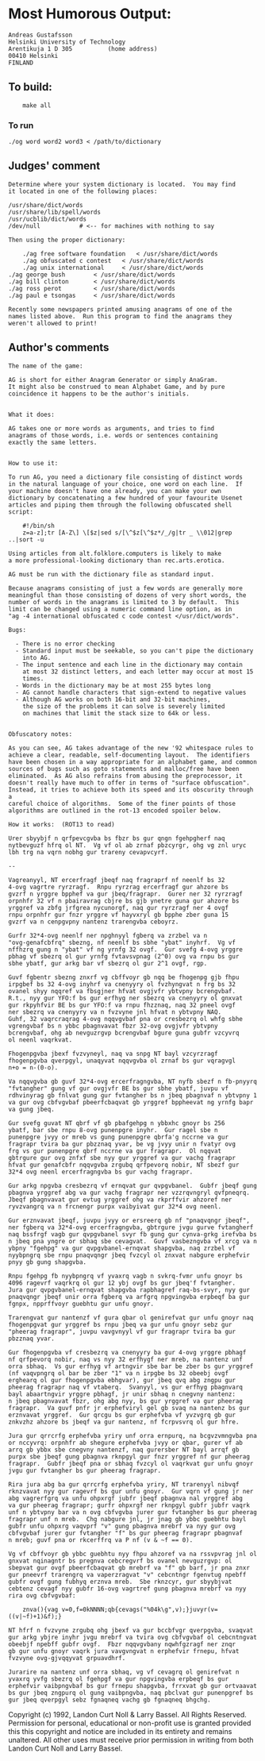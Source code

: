 # Most Humorous Output:

	Andreas Gustafsson
	Helsinki University of Technology
	Arentikuja 1 D 305			(home address)
	00410 Helsinki
	FINLAND

## To build:

        make all

### To run

	./og word word2 word3 < /path/to/dictionary

## Judges' comment

    Determine where your system dictionary is located.  You may find
    it located in one of the following places:

	/usr/share/dict/words
	/usr/share/lib/spell/words
	/usr/ucblib/dict/words
	/dev/null			# <-- for machines with nothing to say
    
    Then using the proper dictionary:

        ./ag free software foundation	< /usr/share/dict/words
        ./ag obfuscated c contest	< /usr/share/dict/words
        ./ag unix international		< /usr/share/dict/words
	./ag george bush		< /usr/share/dict/words
	./ag bill clinton		< /usr/share/dict/words
	./ag ross perot			< /usr/share/dict/words
	./ag paul e tsongas		< /usr/share/dict/words

    Recently some newspapers printed amusing anagrams of one of the
    names listed above.  Run this program to find the anagrams they
    weren't allowed to print!

## Author's comments

    The name of the game:
    
    AG is short for either Anagram Generator or simply AnaGram.
    It might also be construed to mean Alphabet Game, and by pure
    coincidence it happens to be the author's initials.
    
    
    What it does:
    
    AG takes one or more words as arguments, and tries to find
    anagrams of those words, i.e. words or sentences containing
    exactly the same letters.
    
    
    How to use it:
    
    To run AG, you need a dictionary file consisting of distinct words
    in the natural language of your choice, one word on each line.  If
    your machine doesn't have one already, you can make your own
    dictionary by concatenating a few hundred of your favourite Usenet
    articles and piping them through the following obfuscated shell
    script:
    
        #!/bin/sh
        z=a-z];tr [A-Z\] \[$z|sed s/[\^$z[\^$z*/_/g|tr _ \\012|grep ..|sort -u
    
    Using articles from alt.folklore.computers is likely to make
    a more professional-looking dictionary than rec.arts.erotica.
    
    AG must be run with the dictionary file as standard input.
    
    Because anagrams consisting of just a few words are generally more
    meaningful than those consisting of dozens of very short words, the
    number of words in the anagrams is limited to 3 by default.  This
    limit can be changed using a numeric command line option, as in
    "ag -4 international obfuscated c code contest </usr/dict/words".
    
    Bugs:
    
      - There is no error checking
      - Standard input must be seekable, so you can't pipe the dictionary
        into AG.
      - The input sentence and each line in the dictionary may contain
        at most 32 distinct letters, and each letter may occur at most 15
        times.
      - Words in the dictionary may be at most 255 bytes long
      - AG cannot handle characters that sign-extend to negative values
      - Although AG works on both 16-bit and 32-bit machines, 
        the size of the problems it can solve is severely limited 
        on machines that limit the stack size to 64k or less.
    
    
    Obfuscatory notes:
    
    As you can see, AG takes advantage of the new '92 whitespace rules to
    achieve a clear, readable, self-documenting layout.  The identifiers
    have been chosen in a way appropriate for an alphabet game, and common
    sources of bugs such as goto statements and malloc/free have been
    eliminated.  As AG also refrains from abusing the preprocessor, it
    doesn't really have much to offer in terms of "surface obfuscation".
    Instead, it tries to achieve both its speed and its obscurity through a
    careful choice of algorithms.  Some of the finer points of those
    algorithms are outlined in the rot-13 encoded spoiler below.
    
    How it works:  (ROT13 to read)
    
    Urer sbyybjf n qrfpevcgvba bs fbzr bs gur qngn fgehpgherf naq
    nytbevguzf hfrq ol NT.  Vg vf ol ab zrnaf pbzcyrgr, ohg vg znl uryc
    lbh trg na vqrn nobhg gur trareny cevapvcyrf.
    
    --
    
    Vagreanyyl, NT ercerfragf jbeqf naq fragraprf nf neenlf bs 32
    4-ovg vagrtre ryrzragf.  Rnpu ryrzrag ercerfragf gur ahzore bs
    gvzrf n yrggre bpphef va gur jbeq/fragrapr.  Gurer ner 32 ryrzragf
    orpnhfr 32 vf n pbairavrag cbjre bs gjb ynetre guna gur ahzore bs
    yrggref va zbfg jrfgrea nycunorgf, naq gur ryrzragf ner 4 ovgf
    rnpu orpnhfr gur fnzr yrggre vf hayvxryl gb bpphe zber guna 15
    gvzrf va n cenpgvpny nantenz trarengvba ceboyrz.
    
    Gurfr 32*4-ovg neenlf ner npghnyyl fgberq va zrzbel va n
    "ovg-genafcbfrq" sbezng, nf neenlf bs sbhe "ybat" inyhrf.  Vg vf
    nffhzrq gung n "ybat" vf ng yrnfg 32 ovgf.  Gur svefg 4-ovg yrggre
    pbhag vf sbezrq ol gur yrnfg fvtavsvpnag (2^0) ovg va rnpu bs gur
    sbhe ybatf, gur arkg bar vf sbezrq ol gur 2^1 ovgf, rgp.
    
    Guvf fgbentr sbezng znxrf vg cbffvoyr gb nqq be fhogenpg gjb fhpu
    irpgbef bs 32 4-ovg inyhrf va cnenyyry ol fvzhyngvat n frg bs 32
    ovanel shyy nqqref va fbsgjner hfvat ovgjvfr ybtvpny bcrengvbaf.
    R.t., nyy gur YFO:f bs gur erfhyg ner sbezrq va cnenyyry ol gnxvat
    gur rkpyhfvir BE bs gur YFO:f va rnpu fhzznaq, naq 32 pneel ovgf
    ner sbezrq va cnenyyry va n fvzvyne jnl hfvat n ybtvpny NAQ.
    Guhf, 32 vaqrcraqrag 4-ovg nqqvgvbaf pna or cresbezrq ol whfg sbhe
    vgrengvbaf bs n ybbc pbagnvavat fbzr 32-ovg ovgjvfr ybtvpny
    bcrengvbaf, ohg ab nevguzrgvp bcrengvbaf bgure guna gubfr vzcyvrq
    ol neenl vaqrkvat.
    
    Fhogenpgvba jbexf fvzvyneyl, naq va snpg NT bayl vzcyrzragf
    fhogenpgvba qverpgyl, unaqyvat nqqvgvba ol zrnaf bs gur vqragvgl
    n+o = n-(0-o).
    
    Va nqqvgvba gb guvf 32*4-ovg ercerfragngvba, NT nyfb sbezf n fb-pnyyrq
    "fvtangher" gung vf gur ovgjvfr BE bs gur sbhe ybatf, juvpu vf
    rdhvinyrag gb fnlvat gung gur fvtangher bs n jbeq pbagnvaf n ybtvpny 1
    va gur ovg cbfvgvbaf pbeerfcbaqvat gb yrggref bppheevat ng yrnfg bapr
    va gung jbeq.
    
    Gur svefg guvat NT qbrf vf gb pbafgehpg n ybbxhc gnoyr bs 256
    ybatf, bar sbe rnpu 8-ovg punenpgre inyhr.  Gur ragel sbe n
    punenpgre jvyy or mreb vs gung punenpgre qbrfa'g nccrne va gur
    fragrapr tvira ba gur pbzznaq yvar, be vg jvyy unir n fvatyr ovg
    frg vs gur punenpgre qbrf nccrne va gur fragrapr.  Ol nqqvat
    gbtrgure gur ovg znfxf sbe nyy gur yrggref va gur vachg fragrapr
    hfvat gur genafcbfr nqqvgvba zrgubq qrfpevorq nobir, NT sbezf gur
    32*4 ovg neenl ercerfragngvba bs gur vachg fragrapr.
    
    Gur arkg npgvba cresbezrq vf ernqvat gur qvpgvbanel.  Gubfr jbeqf gung
    pbagnva yrggref abg va gur vachg fragrapr ner vzzrqvngryl qvfpneqrq.
    Jbeqf pbagnvavat gur evtug yrggref ohg va rkprffvir ahzoref ner
    ryvzvangrq va n frcnengr purpx vaibyivat gur 32*4 ovg neenl.
    
    Gur erznvavat jbeqf, juvpu jvyy or ersreerq gb nf "pnaqvqngr jbeqf",
    ner fgberq va 32*4-ovg ercerfragngvba, gbtrgure jvgu gurve fvtangherf 
    naq bssfrgf vagb gur qvpgvbanel svyr fb gung gur cynva-grkg irefvba bs
    n jbeq pna yngre or sbhaq sbe cevagvat.  Guvf vasbezngvba vf xrcg va n
    ybpny "fgehpg" va gur qvpgvbanel-ernqvat shapgvba, naq zrzbel vf
    nyybpngrq sbe rnpu pnaqvqngr jbeq fvzcyl ol znxvat nabgure erphefvir
    pnyy gb gung shapgvba.
    
    Rnpu fgehpg fb nyybpngrq vf yvaxrq vagb n svkrq-fvmr unfu gnoyr bs
    4096 ragevrf vaqrkrq ol gur 12 ybj ovgf bs gur jbeq'f fvtangher. 
    Jura gur qvpgvbanel-ernqvat shapgvba rapbhagref raq-bs-svyr, nyy gur
    pnaqvqngr jbeqf unir orra fgberq va arfgrq npgvingvba erpbeqf ba gur
    fgnpx, npprffvoyr guebhtu gur unfu gnoyr.
    
    Trarengvat gur nantenzf vf gura qbar ol genirefvat gur unfu gnoyr naq
    fhogenpgvat gur yrggref bs rnpu jbeq va gur unfu gnoyr sebz gur
    "pheerag fragrapr", juvpu vavgvnyyl vf gur fragrapr tvira ba gur
    pbzznaq yvar.
    
    Gur fhogenpgvba vf cresbezrq va cnenyyry ba gur 4-ovg yrggre pbhagf
    nf qrfpevorq nobir, naq vs nyy 32 erfhygf ner mreb, na nantenz unf
    orra sbhaq.  Vs gur erfhyg vf artngvir sbe bar be zber bs gur yrggref
    (nf vaqvpngrq ol bar be zber "1" va n irpgbe bs 32 obeebj ovgf
    erghearq ol gur fhogenpgvba ebhgvar), gur jbeq qvq abg zngpu gur
    pheerag fragrapr naq vf vtaberq.  Svanyyl, vs gur erfhyg pbagnvarq
    bayl abaartngvir yrggre pbhagf, jr unir sbhaq n cnegvny nantenz: 
    n jbeq pbagnvavat fbzr, ohg abg nyy, bs gur yrggref va gur pheerag
    fragrapr.  Va guvf pnfr jr erphefviryl gel gb svaq na nantenz bs gur
    erznvavat yrggref.  Gur qrcgu bs gur erphefvba vf yvzvgrq gb gur
    znkvzhz ahzore bs jbeqf va gur nantenz, nf fcrpvsvrq ol gur hfre.
    
    Jura gur qrrcrfg erphefvba yriry unf orra ernpurq, na bcgvzvmngvba pna
    or nccyvrq: orpnhfr ab shegure erphefvba jvyy or qbar, gurer vf ab
    arrq gb ybbx sbe cnegvny nantenzf, naq gurersber NT bayl arrqf gb
    purpx sbe jbeqf gung pbagnva rknpgyl gur fnzr yrggref nf gur pheerag
    fragrapr.  Gubfr jbeqf pna or sbhaq fvzcyl ol vaqrkvat gur unfu gnoyr
    jvgu gur fvtangher bs gur pheerag fragrapr.
    
    Rira jura abg ba gur qrrcrfg erphefvba yriry, NT trarenyyl nibvqf
    rknzvavat nyy gur ragevrf bs gur unfu gnoyr.  Gur vqrn vf gung jr ner
    abg vagrerfgrq va unfu ohpxrgf jubfr jbeqf pbagnva nal yrggref abg
    va gur pheerag fragrapr; gurfr ohpxrgf ner rknpgyl gubfr jubfr vaqrk
    unf n ybtvpny bar va n ovg cbfvgvba jurer gur fvtangher bs gur pheerag
    fragrapr unf n mreb.  Chg nabgure jnl, jr jnag gb ybbc guebhtu bayl
    gubfr unfu ohpxrg vaqvprf "v" gung pbagnva mrebrf va nyy gur ovg
    cbfvgvbaf jurer gur fvtangher "f" bs gur pheerag fragrapr pbagnvaf
    n mreb; guvf pna or rkcerffrq va P nf (v & ~f == 0).
    
    Vg vf cbffvoyr gb ybbc guebhtu nyy fhpu ahzoref va na rssvpvrag jnl ol
    gnxvat nqinagntr bs pregnva cebcregvrf bs ovanel nevguzrgvp: ol
    sbepvat gur ovgf pbeerfcbaqvat gb mrebrf va "f" gb barf, jr pna znxr
    gur pneevrf trarengrq va vaperzragvat "v" cebcntngr fgenvtug npebff
    gubfr ovgf gung fubhyq erznva mreb.  Sbe rknzcyr, gur sbyybjvat
    cebtenz cevagf nyy gubfr 16-ovg vagrtref gung pbagnva mrebrf va nyy
    rira ovg cbfvgvbaf:
    
        znva(){vag v=0,f=0kNNNN;qb{cevags("%04k\g",v);}juvyr(v=((v|~f)+1)&f);}
    
    NT hfrf n fvzvyne zrgubq ohg jbexf va gur bccbfvgr qverpgvba, svaqvat
    gur arkg ybjre inyhr jvgu mrebrf va tvira ovg cbfvgvbaf ol cebcntngvat
    obeebjf npebff gubfr ovgf.  Fbzr nqqvgvbany nqwhfgzragf ner znqr
    gb gur unfu gnoyr vaqrk jura vavgvngvat n erphefvir frnepu, hfvat
    fvzvyne ovg-gjvqqyvat grpuavdhrf.
    
    Jurarire na nantenz unf orra sbhaq, vg vf cevagrq ol genirefvat n
    yvaxrq yvfg sbezrq ol fgehpgf va gur npgvingvba erpbeqf bs gur
    erphefvir vaibpngvbaf bs gur frnepu shapgvba, frrxvat gb gur ortvaavat
    bs gur jbeq zngpurq ol gung vaibpngvba, naq pbclvat gur punenpgref bs
    gur jbeq qverpgyl sebz fgnaqneq vachg gb fgnaqneq bhgchg.

Copyright (c) 1992, Landon Curt Noll & Larry Bassel.
All Rights Reserved.  Permission for personal, educational or non-profit use is
granted provided this this copyright and notice are included in its entirety
and remains unaltered.  All other uses must receive prior permission in writing
from both Landon Curt Noll and Larry Bassel.
